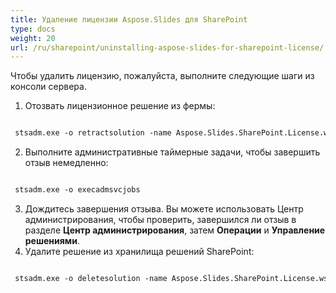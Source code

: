 ```yaml
---
title: Удаление лицензии Aspose.Slides для SharePoint
type: docs
weight: 20
url: /ru/sharepoint/uninstalling-aspose-slides-for-sharepoint-license/
---
```


Чтобы удалить лицензию, пожалуйста, выполните следующие шаги из консоли сервера. 

1. Отозвать лицензионное решение из фермы: 

``` xml

 stsadm.exe -o retractsolution -name Aspose.Slides.SharePoint.License.wsp -immediate

```

2. Выполните административные таймерные задачи, чтобы завершить отзыв немедленно: 

``` xml

 stsadm.exe -o execadmsvcjobs

```

3. Дождитесь завершения отзыва. Вы можете использовать Центр администрирования, чтобы проверить, завершился ли отзыв в разделе **Центр администрирования**, затем **Операции** и **Управление решениями**.
4. Удалите решение из хранилища решений SharePoint: 

``` xml

 stsadm.exe -o deletesolution -name Aspose.Slides.SharePoint.License.wsp

```